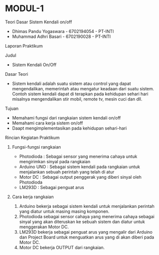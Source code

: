 # MODUL-1
Teori Dasar Sistem Kendali on/off
- Dhimas Pandu Yogaswara - 6702194054 - PT-INTI
- Muhammad Adhri Basari - 6702190028 - PT-INTI


Laporan Praktikum 

Judul 
  - Sistem Kendali On/Off

Dasar Teori
  - Sistem kendali adalah suatu sistem atau control yang dapat mengendalikan, memerintah atau mengatur keadaan dari suatu sistem. Contoh sistem kendali dapat di terapkan pada kehidupan sehari hari misalnya mengendalikan stir mobil, remote tv, mesin cuci dan dll.
  
Tujuan 
  - Memahami fungsi dari rangkaian sistem kendali on/off
  - Memahami cara kerja sistem on/off
  - Daapt mengimplementasikan pada kehidupan sehari-hari

Rincian Kegiatan Praktikum 
  1. Fungsi-fungsi rangkaian
     - Photodioda  : Sebagai sensor yang menerima cahaya untuk mengirimkan sinyal pada rangkaian
     - Arduino UNO : Sebagai sistem kendali pada rangkaian untuk menjalankan sebuah perintah yang telah di atur
     - Motor DC    : Sebagai output penggerak yang diberi sinyal oleh Photodioda
     - LM293D      : Sebagai penguat arus

  2. Cara kerja rangkaian 
     1. Arduino bekerja sebagai sistem kendali untuk menjalankan perintah yang diatur untuk masing masing komponen.
     2. Photodioda sebagai sensor cahaya yang menerima cahaya sebagai sinyal yang akan diteruskan ke sebuah sistem dan diatur untuk menggerakan Motor DC.
     3. LM293D bekerja sebagai penguat arus yang mengalir dari Arduino dan Project Board untuk menguatkan arus yang di akan diberi pada Motor DC.
     4. Motor DC bekerja OUTPUT dari rangkaian.
